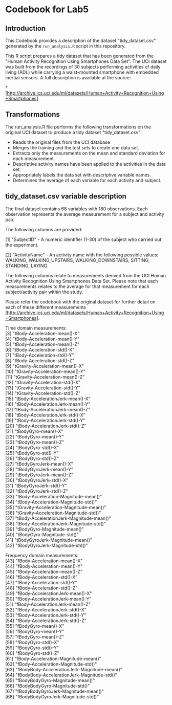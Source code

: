 # Codebook for Lab5

## Introduction

This Codebook provides a description of the dataset "tidy_dataset.csv" generated by the `run_analysis.R` script in this repository.  

This R script prepares a tidy dataset that has been generated from the "Human Activity Recognition Using Smartphones Data Set". The UCI dataset was built from the recordings of 30 subjects performing activities of daily living (ADL) while carrying a waist-mounted smartphone with embedded inertial sensors. A full description is available at the source:

  *[http://archive.ics.uci.edu/ml/datasets/Human+Activity+Recognition+Using+Smartphones]

## Transformations

The run_analysis.R file performs the following transformations on the original UCI dataset to produce a tidy dataset "tidy_dataset.csv":

  * Reads the original files from the UCI database
  * Merges the training and the test sets to create one data set.
  * Extracts only the measurements on the mean and standard deviation for each measurement.
  * Descriptive activity names have been applied to the activities in the data set.
  * Appropriately labels the data set with descriptive variable names.  
  * Determines the average of each variable for each activity and subject. 

## tidy_dataset.csv variable description

The final dataset contains 68 variables with 180 observations. Each observation represents the average measurement for a subject and activity pair.  

The following columns are provided:

 [1] "SubjectID" - A numeric identifier (1-30) of the subject who carried out the experiment.

 [2] "ActivityName" - An activity name with the following possible values: WALKING, WALKING_UPSTAIRS, WALKING_DOWNSTAIRS, SITTING, STANDING, LAYING.

The following columns relate to measurements derived from the UCI Human Activity Recognition Using Smartphones Data Set.  Please note that each measurements relates to the average for that measurement for each subject/activity pair within the study.  

Please refer the codebook with the original dataset for further detail on each of these different measurements [http://archive.ics.uci.edu/ml/datasets/Human+Activity+Recognition+Using+Smartphones].  

Time domain measurements:  
 [3] "tBody-Acceleration-mean()-X"                
 [4] "tBody-Acceleration-mean()-Y"                
 [5] "tBody-Acceleration-mean()-Z"                
 [6] "tBody-Acceleration-std()-X"                 
 [7] "tBody-Acceleration-std()-Y"                 
 [8] "tBody-Acceleration-std()-Z"                 
 [9] "tGravity-Acceleration-mean()-X"             
[10] "tGravity-Acceleration-mean()-Y"             
[11] "tGravity-Acceleration-mean()-Z"             
[12] "tGravity-Acceleration-std()-X"              
[13] "tGravity-Acceleration-std()-Y"              
[14] "tGravity-Acceleration-std()-Z"              
[15] "tBody-AccelerationJerk-mean()-X"            
[16] "tBody-AccelerationJerk-mean()-Y"            
[17] "tBody-AccelerationJerk-mean()-Z"            
[18] "tBody-AccelerationJerk-std()-X"             
[19] "tBody-AccelerationJerk-std()-Y"             
[20] "tBody-AccelerationJerk-std()-Z"             
[21] "tBodyGyro-mean()-X"                         
[22] "tBodyGyro-mean()-Y"                         
[23] "tBodyGyro-mean()-Z"                         
[24] "tBodyGyro-std()-X"                          
[25] "tBodyGyro-std()-Y"                          
[26] "tBodyGyro-std()-Z"                          
[27] "tBodyGyroJerk-mean()-X"                     
[28] "tBodyGyroJerk-mean()-Y"                     
[29] "tBodyGyroJerk-mean()-Z"                     
[30] "tBodyGyroJerk-std()-X"                      
[31] "tBodyGyroJerk-std()-Y"                      
[32] "tBodyGyroJerk-std()-Z"                      
[33] "tBody-Acceleration-Magnitude-mean()"        
[34] "tBody-Acceleration-Magnitude-std()"         
[35] "tGravity-Acceleration-Magnitude-mean()"     
[36] "tGravity-Acceleration-Magnitude-std()"      
[37] "tBody-AccelerationJerk-Magnitude-mean()"    
[38] "tBody-AccelerationJerk-Magnitude-std()"     
[39] "tBodyGyro-Magnitude-mean()"                 
[40] "tBodyGyro-Magnitude-std()"                  
[41] "tBodyGyroJerk-Magnitude-mean()"             
[42] "tBodyGyroJerk-Magnitude-std()"      

Frequency domain measurements:        
[43] "fBody-Acceleration-mean()-X"                
[44] "fBody-Acceleration-mean()-Y"                
[45] "fBody-Acceleration-mean()-Z"                
[46] "fBody-Acceleration-std()-X"                 
[47] "fBody-Acceleration-std()-Y"                 
[48] "fBody-Acceleration-std()-Z"                 
[49] "fBody-AccelerationJerk-mean()-X"            
[50] "fBody-AccelerationJerk-mean()-Y"            
[51] "fBody-AccelerationJerk-mean()-Z"            
[52] "fBody-AccelerationJerk-std()-X"             
[53] "fBody-AccelerationJerk-std()-Y"             
[54] "fBody-AccelerationJerk-std()-Z"             
[55] "fBodyGyro-mean()-X"                         
[56] "fBodyGyro-mean()-Y"                         
[57] "fBodyGyro-mean()-Z"                         
[58] "fBodyGyro-std()-X"                          
[59] "fBodyGyro-std()-Y"                          
[60] "fBodyGyro-std()-Z"                          
[61] "fBody-Acceleration-Magnitude-mean()"        
[62] "fBody-Acceleration-Magnitude-std()"         
[63] "fBodyBody-AccelerationJerk-Magnitude-mean()"      
[64] "fBodyBody-AccelerationJerk-Magnitude-std()"       
[65] "fBodyBodyGyro-Magnitude-mean()"             
[66] "fBodyBodyGyro-Magnitude-std()"              
[67] "fBodyBodyGyroJerk-Magnitude-mean()"         
[68] "fBodyBodyGyroJerk-Magnitude-std()"
